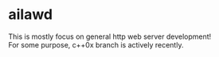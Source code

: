 # ailawd  

This is mostly focus on general http web server development!   
For some purpose, c++0x branch is actively recently.
